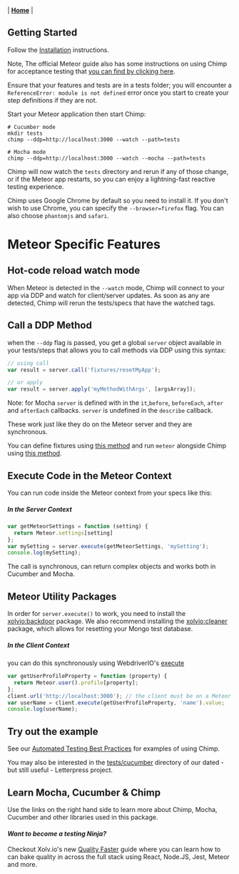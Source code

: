 | **[Home](/chimpy)** |

## Getting Started

Follow the [Installation](doc:installation) instructions.

Note, The official Meteor guide also has some instructions on using Chimp for acceptance testing that [you can find by clicking here](http://guide.meteor.com/testing.html#acceptance-testing).

Ensure that your features and tests are in a tests folder; you will encounter a `ReferenceError: module is not defined` error once you start to create your step definitions if they are not.

Start your Meteor application then start Chimp:

```shell
# Cucumber mode
mkdir tests
chimp --ddp=http://localhost:3000 --watch --path=tests

# Mocha mode
chimp --ddp=http://localhost:3000 --watch --mocha --path=tests
```

Chimp will now watch the `tests` directory and rerun if any of those change, or if the Meteor app restarts, so you can enjoy a lightning-fast reactive testing experience.

Chimp uses Google Chrome by default so you need to install it. If you don't wish to use Chrome, you can specify the `--browser=firefox` flag. You can also choose `phantomjs` and `safari`.

# Meteor Specific Features

## Hot-code reload watch mode
When Meteor is detected in the `--watch` mode, Chimp will connect to your app via DDP and watch for client/server updates. As soon as any are detected, Chimp will rerun the tests/specs that have the watched tags.

## Call a DDP Method
when the `--ddp` flag is passed, you get a global `server` object available in your tests/steps that allows you to call methods via DDP using this syntax:

```javascript
// using call
var result = server.call('fixtures/resetMyApp');

// or apply
var result = server.apply('myMethodWithArgs', [argsArray]);
```

Note: for Mocha `server` is defined with in the `it`,`before`,  `beforeEach`, `after` and  `afterEach` callbacks.  `server` is undefined in the `describe` callback.

These work just like they do on the Meteor server and they are synchronous.

You can define fixtures using [this method](http://guide.meteor.com/testing.html#creating-integration-test-data) and run `meteor` alongside Chimp using [this method](http://guide.meteor.com/testing.html#creating-acceptance-test-data).

## Execute Code in the Meteor Context
You can run code inside the Meteor context from your specs like this:

##### In the Server Context

```javascript
var getMeteorSettings = function (setting) {
  return Meteor.settings[setting]
};
var mySetting = server.execute(getMeteorSettings, 'mySetting');
console.log(mySetting);
```

The call is synchronous, can return complex objects and works both in Cucumber and Mocha.

## Meteor Utility Packages
In order for ```server.execute()``` to work, you need to install the[ xolvio:backdoor](https://atmospherejs.com/xolvio/backdoor) package.  We also recommend installing the [xolvio:cleaner](https://atmospherejs.com/xolvio/cleaner) package, which allows for resetting your Mongo test database.

##### In the Client Context
you can do this synchronously using WebdriverIO's [execute](http://webdriver.io/api/protocol/execute.html) 

```javascript
var getUserProfileProperty = function (property) {
  return Meteor.user().profile[property];
};
client.url('http://localhost:3000'); // the client must be on a Meteor app page
var userName = client.execute(getUserProfileProperty, 'name').value;
console.log(userName);
```

## Try out the example
See our [Automated Testing Best Practices](https://github.com/xolvio/automated-testing-best-practices) for examples of using Chimp. 

You may also be interested in the [tests/cucumber](https://github.com/xolvio/Letterpress/tree/master/app/tests/cucumber) directory of our dated - but still useful - Letterpress project.

## Learn Mocha, Cucumber & Chimp
Use the links on the right hand side to learn more about Chimp, Mocha, Cucumber and other libraries used in this package.


#### *Want to become a testing Ninja?*

Checkout Xolv.io's new [Quality Faster](https://www.qualityfaster.com/?utm_source=XolvOSS&utm_medium=OSSDocs&utm_content=ChimpRM-Home&utm_campaign=QFLaunch) guide where you can learn how to can bake quality in across the full stack using React, Node.JS, Jest, Meteor and more.
